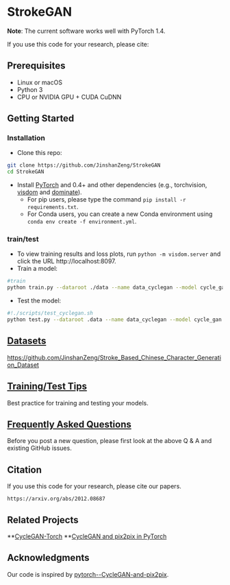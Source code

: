 # StrokeGAN
**Note**: The current software works well with PyTorch 1.4.


If you use this code for your research, please cite:






## Prerequisites
- Linux or macOS
- Python 3
- CPU or NVIDIA GPU + CUDA CuDNN

## Getting Started
### Installation

- Clone this repo:
```bash
git clone https://github.com/JinshanZeng/StrokeGAN
cd StrokeGAN
```

- Install [PyTorch](http://pytorch.org) and 0.4+ and other dependencies (e.g., torchvision, [visdom](https://github.com/facebookresearch/visdom) and [dominate](https://github.com/Knio/dominate)).
  - For pip users, please type the command `pip install -r requirements.txt`.
  - For Conda users, you can create a new Conda environment using `conda env create -f environment.yml`.


###  train/test

- To view training results and loss plots, run `python -m visdom.server` and click the URL http://localhost:8097.
- Train a model:
```bash
#train
python train.py --dataroot ./data --name data_cyclegan --model cycle_gan
```

- Test the model:
```bash
#!./scripts/test_cyclegan.sh
python test.py --dataroot .data --name data_cyclegan --model cycle_gan
```



## [Datasets](docs/datasets.md)
https://github.com/JinshanZeng/Stroke_Based_Chinese_Character_Generation_Dataset

## [Training/Test Tips](docs/tips.md)
Best practice for training and testing your models.

## [Frequently Asked Questions](docs/qa.md)
Before you post a new question, please first look at the above Q & A and existing GitHub issues.


## Citation
If you use this code for your research, please cite our papers.
```
https://arxiv.org/abs/2012.08687
```


## Related Projects
**[CycleGAN-Torch](https://github.com/junyanz/CycleGAN) 
**[CycleGAN and pix2pix in PyTorch](https://github.com/junyanz/pytorch-CycleGAN-and-pix2pix)



## Acknowledgments
Our code is inspired by [pytorch--CycleGAN-and-pix2pix](https://github.com/junyanz/pytorch-CycleGAN-and-pix2pix).
